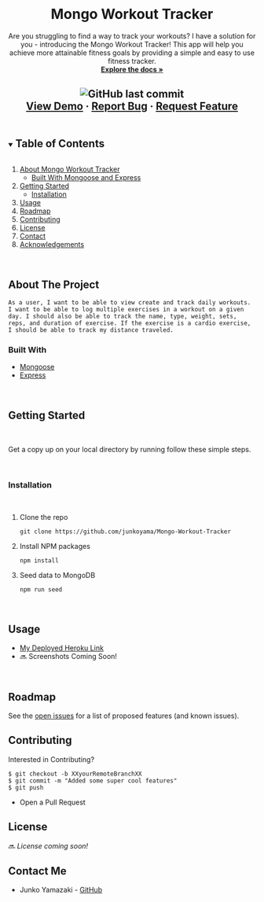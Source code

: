 <br />
<p align="center">

  <h1 align="center">Mongo Workout Tracker</h1>

  <p align="center">
    Are you struggling to find a way to track your workouts? I have a solution for you - introducing the Mongo Workout Tracker! This app will help you achieve more attainable fitness goals by providing a simple and easy to use fitness tracker.
    <br />
    <a href="https://github.com/junkoyama/Mongo-Workout-Tracker">
      <strong>Explore the docs »</strong>
    </a>

  <br />

  <h2 align="center">

![GitHub last commit](https://img.shields.io/github/last-commit/arensalmela/MongoMovies)
<br />
<a href="#">View Demo</a>
·
<a href="https://github.com/junkoyama/Mongo-Workout-Tracker/issues">Report Bug</a>
·
<a href="https://github.com/junkoyama/Mongo-Workout-Tracker/issues">Request Feature</a>

</h2>
  </p>
</p>

<details open="open">
  <summary><h2 style="display: inline-block">Table of Contents</h2></summary>
  <ol>
    <li>
      <a href="#about-the-project">About Mongo Workout Tracker</a>
      <ul>
        <li><a href="#built-with">Built With Mongoose and Express</a></li>
      </ul>
    </li>
    <li>
      <a href="#getting-started">Getting Started</a>
      <ul>
        <li><a href="#installation">Installation</a></li>
      </ul>
    </li>
    <li><a href="#usage">Usage</a></li>
    <li><a href="#roadmap">Roadmap</a></li>
    <li><a href="#contributing">Contributing</a></li>
    <li><a href="#license">License</a></li>
    <li><a href="#contact">Contact</a></li>
    <li><a href="#acknowledgements">Acknowledgements</a></li>
  </ol>
</details>
</br>

<!-- ABOUT THE PROJECT -->

## About The Project

```
As a user, I want to be able to view create and track daily workouts. I want to be able to log multiple exercises in a workout on a given day. I should also be able to track the name, type, weight, sets, reps, and duration of exercise. If the exercise is a cardio exercise, I should be able to track my distance traveled.
```

### Built With

- [Mongoose]("https://mongoosejs.com/docs/guide.html")
- [Express]("https://expressjs.com/")

</br>

## Getting Started

</br>

Get a copy up on your local directory by running follow these simple steps.

</br>

### Installation

</br>

1. Clone the repo
   ```node
   git clone https://github.com/junkoyama/Mongo-Workout-Tracker
   ```
2. Install NPM packages
   ```node
   npm install
   ```
3. Seed data to MongoDB
    ```node
    npm run seed
    ```

</br>

## Usage

- [My Deployed Heroku Link](https://junko-mongo-workout-tracker.herokuapp.com/)
- :soon: Screenshots Coming Soon!

</br>

## Roadmap

See the [open issues](https://github.com/junkoyama/Mongo-Workout-Tracker/issues) for a list of proposed features (and known issues).

## Contributing

Interested in Contributing?

```
$ git checkout -b XXyourRemoteBranchXX
$ git commit -m "Added some super cool features"
$ git push
```

- Open a Pull Request

## License

:soon: _License coming soon!_

## Contact Me

- Junko Yamazaki - [GitHub](https://github.com/junkoyama)
